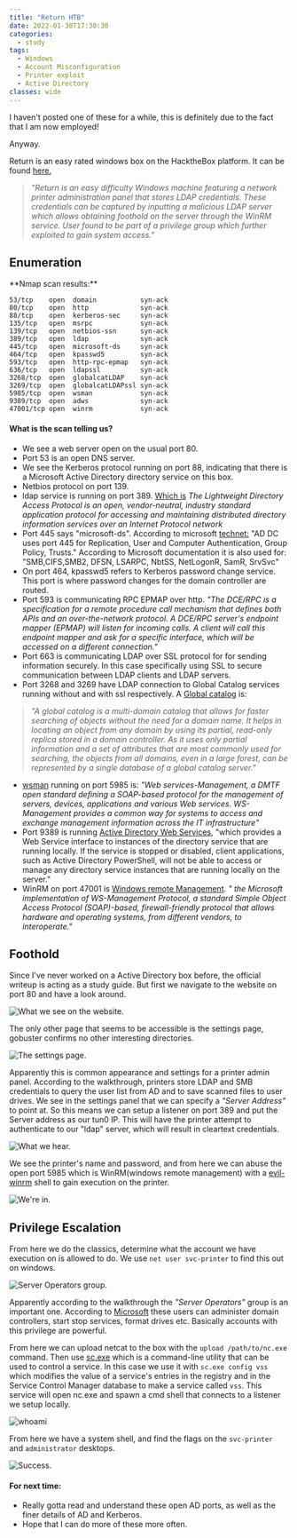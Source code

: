 ```yaml
---
title: "Return HTB"
date: 2022-01-30T17:30:30
categories:
  - study
tags:
  - Windows
  - Account Misconfiguration
  - Printer exploit
  - Active Directory
classes: wide
---
```

I haven't posted one of these for a while, this is definitely due to the fact that I am now employed!

Anyway. 

Return is an easy rated windows box on the HacktheBox platform. It can be found [here.](https://app.hackthebox.com/machines/Return/)

>*"Return is an easy difficulty Windows machine featuring a network printer administration panel that stores LDAP credentials. These credentials can be captured by inputting a malicious LDAP server which allows obtaining foothold on the server through the WinRM service. User found to be part of a privilege group which further exploited to gain system access."*

<h2> Enumeration</h2>
**Nmap scan results:**

```
53/tcp    open  domain           syn-ack
80/tcp    open  http             syn-ack
88/tcp    open  kerberos-sec     syn-ack
135/tcp   open  msrpc            syn-ack
139/tcp   open  netbios-ssn      syn-ack
389/tcp   open  ldap             syn-ack
445/tcp   open  microsoft-ds     syn-ack
464/tcp   open  kpasswd5         syn-ack
593/tcp   open  http-rpc-epmap   syn-ack
636/tcp   open  ldapssl          syn-ack
3268/tcp  open  globalcatLDAP    syn-ack
3269/tcp  open  globalcatLDAPssl syn-ack
5985/tcp  open  wsman            syn-ack
9389/tcp  open  adws             syn-ack
47001/tcp open  winrm            syn-ack
```

<h4>What is the scan telling us?</h4>

- We see a web server open on the usual port 80.
- Port 53 is an open DNS server.
- We see the Kerberos protocol running on port 88, indicating that there is a Microsoft Active Directory directory service on this box. 
- Netbios protocol on port 139.
- ldap service is running on port 389. [Which is](https://en.wikipedia.org/wiki/Lightweight_Directory_Access_Protocol) *The Lightweight Directory Access Protocol is an open, vendor-neutral, industry standard application protocol for accessing and maintaining distributed directory information services over an Internet Protocol network*
- Port 445 says "microsoft-ds". According to microsoft [technet:](https://social.technet.microsoft.com/Forums/en-US/581954f6-4c6e-4904-8c23-123aad386477/constant-traffic-on-port-445-microsoftds?forum=winservergen) "AD DC uses port 445 for Replication, User and Computer Authentication, Group Policy, Trusts." According to Microsoft documentation it is also used for: "SMB,CIFS,SMB2, DFSN, LSARPC, NbtSS, NetLogonR, SamR, SrvSvc"
- On port 464, kpasswd5 refers to Kerberos password change service. This port is where password changes for the domain controller are routed. 
- Port 593 is communicating RPC EPMAP over http. *"The DCE/RPC is a specification for a remote procedure call mechanism that defines both APIs and an over-the-network protocol. A DCE/RPC server's endpoint mapper (EPMAP) will listen for incoming calls. A client will call this endpoint mapper and ask for a specific interface, which will be accessed on a different connection."*
- Port 663 is communicating LDAP over SSL protocol for for sending information securely. In this case specifically using SSL to secure communication between LDAP clients and LDAP servers.
- Port 3268 and 3269 have LDAP connection to Global Catalog services running without and with ssl respectively. A [Global catalog](https://www.techopedia.com/definition/25429/global-catalog-gc) is: 

>*"A global catalog is a multi-domain catalog that allows for faster searching of objects without the need for a domain name. It helps in locating an object from any domain by using its partial, read-only replica stored in a domain controller. As it uses only partial information and a set of attributes that are most commonly used for searching, the objects from all domains, even in a large forest, can be represented by a single database of a global catalog server."*

- [wsman](https://en.wikipedia.org/wiki/WS-Management) running on port 5985 is: *"Web services-Management, a DMTF open standard defining a SOAP-based protocol for the management of servers, devices, applications and various Web services. WS-Management provides a common way for systems to access and exchange management information across the IT infrastructure"*
- Port 9389 is running [Active Directory Web Services](https://docs.microsoft.com/en-us/services-hub/health/remediation-steps-ad/configure-the-active-directory-web-services-adws-to-start-automatically-on-all-servers), "which provides a Web Service interface to instances of the directory service that are running locally. If the service is stopped or disabled, client applications, such as Active Directory PowerShell, will not be able to access or manage any directory service instances that are running locally on the server."
- WinRM on port 47001 is [Windows remote Management](https://docs.microsoft.com/en-us/windows/win32/winrm/portal). *" the Microsoft implementation of WS-Management Protocol, a standard Simple Object Access Protocol (SOAP)-based, firewall-friendly protocol that allows hardware and operating systems, from different vendors, to interoperate."*

<h2>Foothold</h2>

Since I've never worked on a Active Directory box before, the official writeup is acting as a study guide. But first we navigate to the website on port 80 and have a look around. 

<img src="/assets/images/return/return1.PNG" alt="What we see on the website.">

The only other page that seems to be accessible is the settings page, gobuster confirms no other interesting directories. 

<img src="/assets/images/return/return2.PNG" alt="The settings page.">

Apparently this is common appearance and settings for a printer admin panel. According to the walkthrough, printers store LDAP and SMB credentials to query the user list from AD and to save scanned files to user drives. We see in the settings panel that we can specify a *"Server Address"* to point at. So this means we can setup a listener on port 389 and put the Server address as our tun0 IP. This will have the printer attempt to authenticate to our "ldap" server, which will result in cleartext credentials. 

<img src="/assets/images/return/return3.PNG" alt="What we hear.">

We see the printer's name and password, and from here we can abuse the open port 5985 which is WinRM(windows remote management) with a [evil-winrm](https://github.com/Hackplayers/evil-winrm) shell to gain execution on the printer.

<img src="/assets/images/return/return4.PNG" alt="We're in.">  

<h2>Privilege Escalation</h2>

From here we do the classics, determine what the account we have execution on is allowed to do. We use `net user svc-printer` to find this out on windows.

<img src="/assets/images/return/return5.PNG" alt="Server Operators group.">  

Apparently according to the walkthrough the *"Server Operators"* group is an important one. According to [Microsoft](https://docs.microsoft.com/en-us/windows/security/identity-protection/access-control/active-directory-security-groups#bkmk-serveroperators) these users can administer domain controllers, start stop services, format drives etc. Basically accounts with this privilege are powerful.

From here we can upload netcat to the box with the `upload /path/to/nc.exe` command. Then use [sc.exe](https://docs.microsoft.com/en-us/windows/win32/services/controlling-a-service-using-sc) which is a command-line utility that can be used to control a service. In this case we use it with `sc.exe config vss` which modifies the value of a service's entries in the registry and in the Service Control Manager database to make a service called `vss`. This service will open nc.exe and spawn a cmd shell that connects to a listener we setup locally. 

<img src="/assets/images/return/return6.PNG" alt="whoami">  

From here we have a system shell, and find the flags on the `svc-printer` and `administrator` desktops. 

<img src="/assets/images/return/return7.PNG" alt="Success.">  

<h4>For next time:</h4>

- Really gotta read and understand these open AD ports, as well as the finer details of AD and Kerberos.
- Hope that I can do more of these more often.



